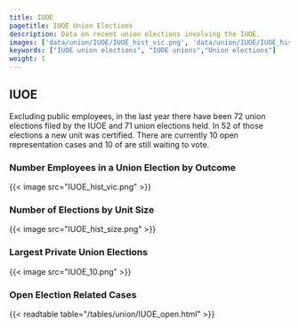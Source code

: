 ```yaml
---
title: IUOE
pagetitle: IUOE Union Elections
description: Data on recent union elections involving the IUOE.
images: ['data/union/IUOE/IUOE_hist_vic.png', 'data/union/IUOE/IUOE_hist_size.png', 'data/union/IUOE/IUOE_10.png']
keywords: ["IUOE union elections", "IUOE unions","Union elections"]
weight: 1
---
```

##  IUOE

Excluding public employees, in the last year there have been 72 union elections filed by the IUOE and 71 union elections held. In 52 of those elections a new unit was certified. There are currently 10 open representation cases and 10 of are still waiting to vote.

### Number Employees in a Union Election by Outcome
{{< image src="IUOE_hist_vic.png" >}}

### Number of Elections by Unit Size
{{< image src="IUOE_hist_size.png" >}}

### Largest Private Union Elections
{{< image src="IUOE_10.png" >}}

### Open Election Related Cases
{{< readtable table="/tables/union/IUOE_open.html" >}}

